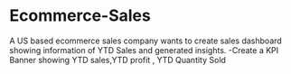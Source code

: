 # Ecommerce-Sales

A US based ecommerce sales company wants to create sales dashboard showing information of YTD Sales and generated insights.
-Create a KPI Banner showing YTD sales,YTD profit , YTD Quantity Sold
